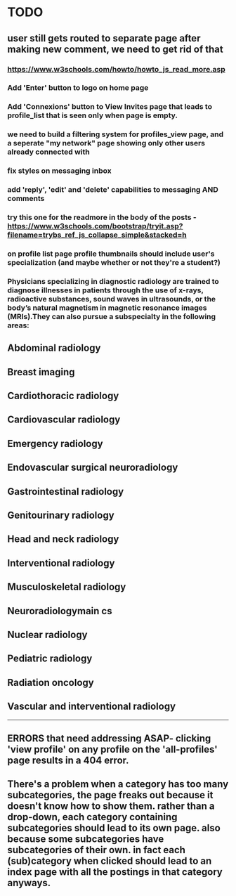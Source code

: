 # TODO #

<!-- GSC -->
##  user still gets routed to separate page after making new comment, we need to get rid of that 


###  https://www.w3schools.com/howto/howto_js_read_more.asp


### Add 'Enter' button to logo on home page

### Add 'Connexions' button to View Invites page that leads to profile_list that is seen only when page is empty. 

### we need to build a filtering system for profiles_view page, and a seperate "my network" page showing only other users already connected with


### fix styles on messaging inbox

### add 'reply', 'edit' and 'delete' capabilities to messaging AND comments


###  try this one for the readmore in the body of the posts - https://www.w3schools.com/bootstrap/tryit.asp?filename=trybs_ref_js_collapse_simple&stacked=h


### on profile list page profile thumbnails should include user's specialization (and maybe whether or not they're a student?)


<!-- For the MVP I haven't included every single sub-specialty within every category because there are just too many and it makes more sense to find out exactly who will be using the app and how they're going to be using it. We still may decide that the user is going to create the subcategory specializations by entering it onto a field on their profile, or peraps through a system of hashtags on the body of their posts
So for the time being I'm leaving the lists of subgaregories here on this page.  -->

### Physicians specializing in diagnostic radiology are trained to diagnose illnesses in patients through the use of x-rays, radioactive substances, sound waves in ultrasounds, or the body’s natural magnetism in magnetic resonance images (MRIs).They can also pursue a subspecialty in the following areas:

## Abdominal radiology
## Breast imaging
## Cardiothoracic radiology
## Cardiovascular radiology
## Emergency radiology
## Endovascular surgical neuroradiology
## Gastrointestinal radiology
## Genitourinary radiology
## Head and neck radiology
## Interventional radiology
## Musculoskeletal radiology
## Neuroradiologymain cs
## Nuclear radiology
## Pediatric radiology
## Radiation oncology
## Vascular and interventional radiology 
---------------------------

 
## ERRORS that need addressing ASAP- clicking 'view profile' on any profile on the 'all-profiles' page results in a 404 error.

## There's a problem when a category has too many subcategories, the page freaks out because it doesn't know how to show them. rather than a drop-down, each category containing subcategories should lead to its own page. also because some subcategories have subcategories of their own. in fact each (sub)category when clicked should lead to an index page with all the postings in that category anyways. 